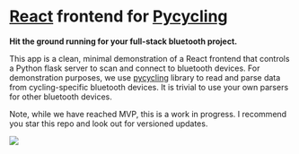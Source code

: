# [React](https://react.dev/) frontend for [Pycycling](https://github.com/zacharyedwardbull/pycycling)

**Hit the ground running for your full-stack bluetooth project.**

This app is a clean, minimal demonstration of a React frontend that controls a Python flask server to scan and connect to bluetooth devices.
For demonstration purposes, we use [pycycling](https://github.com/zacharyedwardbull/pycycling) library to read and parse data from cycling-specific bluetooth devices. It is trivial to use your own parsers for other bluetooth devices.

Note, while we have reached MVP, this is a work in progress. I recommend you star this repo and look out for versioned updates.

![](assets/mvp_screenshot.png)
